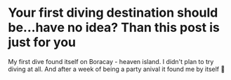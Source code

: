 # Your first diving destination should be...have no idea? Than this post is just for you
My first dive found itself on Boracay - heaven island. I didn't plan to try diving at all. And after a week of being a party anival it found me by itself :ocean:  
